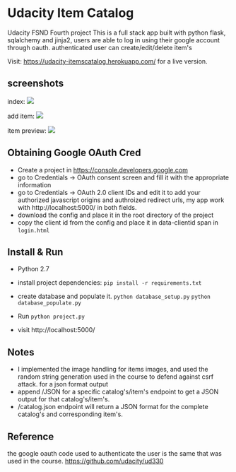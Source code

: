 # Udacity Item Catalog
Udacity FSND Fourth project
This is a full stack app built with python flask, sqlalchemy and jinja2, users are able to log in using their google account through oauth. authenticated user can create/edit/delete item's 

Visit: https://udacity-itemscatalog.herokuapp.com/ for a live version.


## screenshots
index:
![](https://i.imgur.com/NsqCs1E.png) 


add item:
![](https://i.imgur.com/P3VgWle.png) 

item preview:
![](https://i.imgur.com/Danh34u.png) 



## Obtaining Google OAuth Cred

* Create a project in https://console.developers.google.com
* go to Credentials -> OAuth consent screen and fill it with the appropriate information
* go to Credentials -> OAuth 2.0 client IDs and edit it to add your authorized javascript origins and authroized redirect urls, my app work with http://localhost:5000/ in both fields.
* download the config and place it in the root directory of the project
* copy the client id from the config and place it in data-clientid span in `login.html`


## Install & Run
* Python 2.7
* install project dependencies:
	`pip install -r requirements.txt`
* create database and populate it.
`python database_setup.py`
`python database_populate.py`

* Run
`python project.py`

* visit http://localhost:5000/ 

## Notes
* I implemented the image handling for items images,
and used the random string generation used in the course to defend against csrf attack.
for a json format output
* append /JSON for a specific catalog's/item's endpoint to get a JSON output for that catalog's/item's.
* /catalog.json endpoint will return  a JSON format for the complete catalog's and corresponding item's.
## Reference
the google oauth code used to authenticate the user is the same that was used in the course.
https://github.com/udacity/ud330

	
